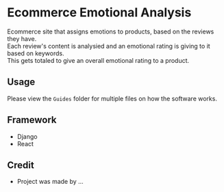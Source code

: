 # Ecommerce Emotional Analysis
Ecommerce site that assigns emotions to products, based on the reviews they have.<br>
Each review's content is analysied and an emotional rating is giving to it based on keywords.<br>
This gets totaled to give an overall emotional rating to a product.

## Usage
Please view the `Guides` folder for multiple files on how the software works.

## Framework
- Django
- React

## Credit
- Project was made by ...